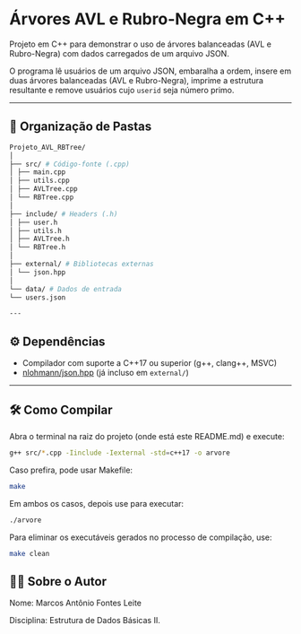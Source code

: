# Árvores AVL e Rubro-Negra em C++

Projeto em C++ para demonstrar o uso de árvores balanceadas (AVL e Rubro-Negra) com dados carregados de um arquivo JSON.

O programa lê usuários de um arquivo JSON, embaralha a ordem, insere em duas árvores balanceadas (AVL e Rubro-Negra), imprime a estrutura resultante e remove usuários cujo `userid` seja número primo.

---

## 📂 Organização de Pastas
``` bash
Projeto_AVL_RBTree/
│
├── src/ # Código-fonte (.cpp)
│ ├── main.cpp
│ ├── utils.cpp
│ ├── AVLTree.cpp
│ └── RBTree.cpp
│
├── include/ # Headers (.h)
│ ├── user.h
│ ├── utils.h
│ ├── AVLTree.h
│ └── RBTree.h
│
├── external/ # Bibliotecas externas
│ └── json.hpp
│
└── data/ # Dados de entrada
└── users.json

---
```

## ⚙️ Dependências

- Compilador com suporte a C++17 ou superior (g++, clang++, MSVC)
- [nlohmann/json.hpp](https://github.com/nlohmann/json) (já incluso em `external/`)

---

## 🛠️ Como Compilar

Abra o terminal na raiz do projeto (onde está este README.md) e execute:

```bash
g++ src/*.cpp -Iinclude -Iexternal -std=c++17 -o arvore
```
Caso prefira, pode usar Makefile:
```bash
make
```
Em ambos os casos, depois use para executar:
```bash
./arvore
```
Para eliminar os executáveis gerados no processo de compilação, use:
``` bash
make clean
```


## 👨‍💻 Sobre o Autor

Nome: Marcos Antônio Fontes Leite

Disciplina: Estrutura de Dados Básicas II.

